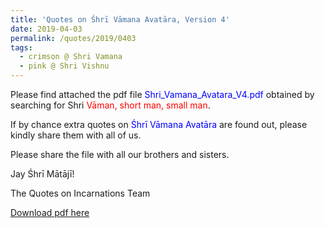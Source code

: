 ```yaml
---
title: 'Quotes on Śhrī Vāmana Avatāra, Version 4'
date: 2019-04-03
permalink: /quotes/2019/0403
tags:
  - crimson @ Shri Vamana
  - pink @ Shri Vishnu
---
```


Please find attached the pdf file <font color="blue">Shri_Vamana_Avatara_V4.pdf</font> obtained by searching for Shri <font color="red">Vāman, short man, small man</font>.   

If by chance extra quotes on <font color="blue">Śhrī Vāmana Avatāra</font> are found out, please kindly share them with all of us.  

Please share the file with all our brothers and sisters.  

Jay Śhrī Mātājī!  

The Quotes on Incarnations Team  

[Download pdf here](http://seven-teams.github.io/files/Shri_Vamana_Avatara_V4.pdf)